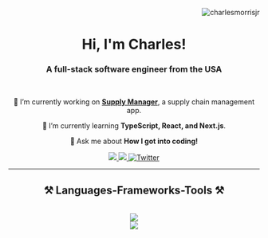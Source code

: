 <p align="right"> <img src="https://komarev.com/ghpvc/?username=charlesmorrisjr&label=Visitors&color=0e75b6&style=flat" alt="charlesmorrisjr" /> </p>

<h1 align="center">Hi, I'm Charles!</h1>
<h3 align="center">A full-stack software engineer from the USA</h3>

<br/>

<div align="center">
 
 🔭 I’m currently working on **[Supply Manager](https://github.com/charlesmorrisjr/SupplyManager)**, a supply chain management app.
 
 🌱 I’m currently learning **TypeScript, React, and Next.js**.

 💬 Ask me about **How I got into coding!**
 
</div>
 
<div align="center"> 
  <a href="mailto:charles.edward.morris.jr@gmail.com" target="_blank">
    <img src="https://img.shields.io/badge/Gmail-333333?style=for-the-badge&logo=gmail&logoColor=red" />
  </a>
  <a href="https://linkedin.com/in/charles-morris-jr" target="_blank">
    <img src="https://img.shields.io/badge/LinkedIn-0077B5?style=for-the-badge&logo=linkedin&logoColor=white" target="_blank" />
  </a>
  <a href="https://twitter.com/c_morris_jr" target="_blank">
    <img src="https://img.shields.io/badge/Twitter-blue?style=for-the-badge&logo=twitter&logoColor=white" alt="Twitter">
  </a>
<!--   <a href="https://salesp07.github.io" target="_blank">
     <img src="https://img.shields.io/badge/Portfolio-FF5722?style=for-the-badge&logo=todoist&logoColor=white" target="_blank" />
  </a> 
-->
</div>

 <hr/>
 
<h2 align="center">⚒️ Languages-Frameworks-Tools ⚒️</h2>
<br/>
<div align="center">
    <img src="https://skillicons.dev/icons?i=javascript,typescript,react,tailwind,nextjs,html,css,java,linux" /><br>
    <img src="https://skillicons.dev/icons?i=prisma,express,postgres,mysql,mongodb,vscode,figma,git,nodejs" />
</div>
